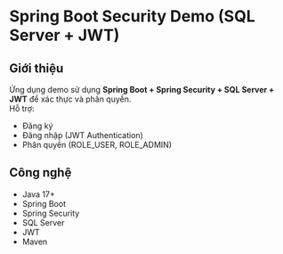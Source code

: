 # Spring Boot Security Demo (SQL Server + JWT)

## Giới thiệu
Ứng dụng demo sử dụng **Spring Boot + Spring Security + SQL Server + JWT** để xác thực và phân quyền.  
Hỗ trợ:
- Đăng ký
- Đăng nhập (JWT Authentication)
- Phân quyền (ROLE_USER, ROLE_ADMIN)

## Công nghệ
- Java 17+
- Spring Boot 
- Spring Security 
- SQL Server
- JWT
- Maven
